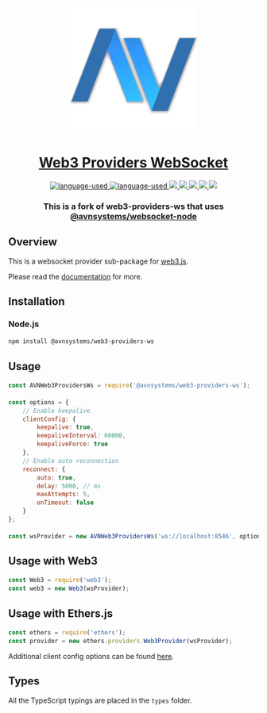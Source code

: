 <p align="center">
  <a href="#">
    <img src="https://raw.githubusercontent.com/allanavelar/website/gh-pages/static/images/icons/icon-256x256.png" height="256">
    <h1 align="center">Web3 Providers WebSocket</h1>
  </a>
</p>

<p align="center">
  <a href="#">
    <img src="https://img.shields.io/npm/v/avnsystems/web3-providers-ws.svg?style=for-the-badge" alt="language-used"/>
  </a>

  <a href="#">
    <img src="https://img.shields.io/github/languages/top/avnsystems/web3-providers-ws.svg?style=for-the-badge" alt="language-used"/>
  </a>

  <a href="#">
    <img src="https://img.shields.io/github/contributors/google/styleguide.svg?style=for-the-badge">
  </a>

  <a href="#">
    <img src="https://img.shields.io/github/forks/avnsystems/web3-providers-ws.svg?style=for-the-badge">
  </a>

  <a href="#">
    <img src="https://img.shields.io/github/stars/avnsystems/web3-providers-ws.svg?style=for-the-badge">
  </a>

  <a href="#">
    <img src="https://img.shields.io/github/issues/avnsystems/web3-providers-ws.svg?style=for-the-badge">
  </a>

  <a href="#">
    <img src="https://img.shields.io/github/license/avnsystems/web3-providers-ws.svg?style=for-the-badge">
  </a>

  <h3 align="center">This is a fork of web3-providers-ws that uses <a href="https://github.com/avnsystems/websocket-node">@avnsystems/websocket-node</a></h3>
</p>

## Overview

This is a websocket provider sub-package for [web3.js][repo].

Please read the [documentation][docs] for more.

## Installation

### Node.js

```bash
npm install @avnsystems/web3-providers-ws
```

## Usage

```js
const AVNWeb3ProvidersWs = require('@avnsystems/web3-providers-ws');

const options = {
    // Enable keepalive 
    clientConfig: {
        keepalive: true,
        keepaliveInterval: 60000,
        keepaliveForce: true
    },
    // Enable auto reconnection
    reconnect: {
        auto: true,
        delay: 5000, // ms
        maxAttempts: 5,
        onTimeout: false
    }
};

const wsProvider = new AVNWeb3ProvidersWs('ws://localhost:8546', options);
```

## Usage with Web3

```js
const Web3 = require('web3');
const web3 = new Web3(wsProvider);
```

## Usage with Ethers.js

```js
const ethers = require('ethers');
const provider = new ethers.providers.Web3Provider(wsProvider);
```

Additional client config options can be found [here](https://github.com/theturtle32/WebSocket-Node/blob/v1.0.31/docs/WebSocketClient.md#client-config-options).

## Types

All the TypeScript typings are placed in the `types` folder.

[repo]: https://github.com/ethereum/web3.js
[docs]: http://web3js.readthedocs.io/en/1.0/
